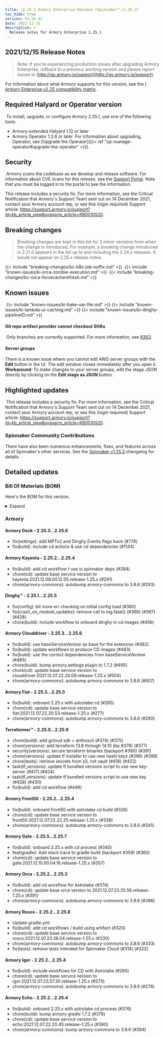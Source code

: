 ```yaml
---
title: v2.25.1 Armory Enterprise Release (Spinnaker™ v1.25.3)
toc_hide: true
version: 02.25.01
date: 2021-12-15
description: >
  Release notes for Armory Enterprise 2.25.1
---
```


## 2021/12/15 Release Notes

> Note: If you're experiencing production issues after upgrading Armory Enterprise, rollback to a previous working version and please report issues to [http://go.armory.io/support](http://go.armory.io/support).

For information about what Armory supports for this version, see the [ [Armory Enterprise v2.25 compatibility matrix](https://v2-25.docs.armory.io/docs/armory-enterprise-matrix/).

## Required Halyard or Operator version
​
To install, upgrade, or configure Armory 2.25.1, use one of the following tools:
- Armory-extended Halyard 1.12 or later
- Armory Operator 1.2.6 or later
​
   For information about upgrading, Operator, see [Upgrade the Operator]({{< ref "op-manage-operator#upgrade-the-operator" >}}).
​
## Security
​
Armory scans the codebase as we develop and release software. For information about CVE scans for this release, see the [Support Portal](https://support.armory.io/support?id=kb_article_view&sysparm_article=KB0010414). Note that you must be logged in to the portal to see the information.

This release includes a security fix. For more information, see the Critical Notification that Armory's Support Team sent out on 14 December 2021, contact your Armory account rep, or see this (login required) Support article: https://support.armory.io/support?id=kb_article_view&sysparm_article=KB0010520.
​
## Breaking changes

>Breaking changes are kept in this list for 3 minor versions from when the change is introduced. For example, a breaking change introduced in 2.21.0 appears in the list up to and including the 2.24.x releases. It would not appear on 2.25.x release notes.


{{< include "breaking-changes/bc-k8s-job-suffix.md" >}}
​
{{< include "known-issues/ki-orca-zombie-execution.md" >}}
​
{{< include "breaking-changes/bc-orca-forcecacherefresh.md" >}}
​
## Known issues
​
{{< include "known-issues/ki-bake-var-file.md" >}}
{{< include "known-issues/ki-lambda-ui-caching.md" >}}
{{< include "known-issues/ki-dinghy-pipelineID.md" >}}
​
​
#### Git repo artifact provider cannot checkout SHAs
​
Only branches are currently supported. For more information, see [6363](https://github.com/spinnaker/spinnaker/issues/6363).
​
#### Server groups
<!-- ENG-5847 -->
There is a known issue where you cannot edit AWS server groups with the **Edit** button in the UI. The edit window closes immediately after you open it.
​
**Workaround**: To make changes to your server groups, edit the stage JSON directly by clicking on the **Edit stage as JSON** button.
​
## Highlighted updates
​
This release includes a security fix. For more information, see the Critical Notification that Armory's Support Team sent out on 14 December 2021, contact your Armory account rep, or see this (login required) Support article: https://support.armory.io/support?id=kb_article_view&sysparm_article=KB0010520.

###  Spinnaker Community Contributions

There have also been numerous enhancements, fixes, and features across all of Spinnaker's other services. See the
[Spinnaker v1.25.3](https://spinnaker.io/changelogs/1.25.3-changelog/) changelog for details.

## Detailed updates

### Bill Of Materials (BOM)

Here's the BOM for this version.
<details><summary>Expand</summary>
<pre class="highlight">
<code>version: 2.25.1
timestamp: "2021-12-15 17:23:28"
services:
    clouddriver:
        commit: a764fa3dd360655e8ebd9b81e2217fce554f434c
        version: 2.25.6
    deck:
        commit: 3be7d16e0ba22113b38a7e8a1862f9769a119d10
        version: 2.25.6
    dinghy:
        commit: 7feba3a7b859b9595758c7c9e09782e651d9f0f8
        version: 2.25.5
    echo:
        commit: d4254bb69d38e8bf9216c045c4380933ff4582e1
        version: 2.25.4
    fiat:
        commit: fe60b6210c6ce00167aa42143a4dffebcf03fb9f
        version: 2.25.5
    front50:
        commit: 3d2302240be46ca85600e488c20059a9990f13d4
        version: 2.25.4
    gate:
        commit: eab05d036bef8c391274baa7fb3d294862fad37e
        version: 2.25.7
    igor:
        commit: 670df68838b5183faa5ab42db3559b20bbfb29c9
        version: 2.25.4
    kayenta:
        commit: f859543dc93fe2438cca2b7907fde957dde9f64c
        version: 2.25.4
    monitoring-daemon:
        version: 2.26.0
    monitoring-third-party:
        version: 2.26.0
    orca:
        commit: 8f84752ec39945409533737c25beb2a853fa22d0
        version: 2.25.3
    rosco:
        commit: 8ef53c816490ac4350813003e098d9ccdff33b0b
        version: 2.25.8
    terraformer:
        commit: 4551e4c1976da52d1f96033f2849d97dc4c9131c
        version: 2.25.9
dependencies:
    redis:
        version: 2:2.8.4-2
artifactSources:
    dockerRegistry: docker.io/armory
</code>
</pre>
</details>

### Armory


#### Armory Deck - 2.25.3...2.25.6

  - fix(settings): add MPTv2 and Dinghy Events flags back (#776)
  - fix(build): include cd actions & use cd dependencies (#1144)

#### Armory Kayenta - 2.25.2...2.25.4

  - fix(build): add cd workflow / use io.spinnaker deps (#284)
  - chore(cd): update base service version to kayenta:2021.12.08.00.12.05.release-1.25.x (#291)
  - chore(armory-commons): autobump armory-commons to 3.8.6 (#293)

#### Dinghy™ - 2.25.1...2.25.5

  - fix(config): bit more err checking on initial config load (#380)
  - fix(crash_on_module_updates): remove call to log.fatal() (#366) (#367) (#428)
  - chore(build): include workflow to onboard dinghy in cd images (#456)

#### Armory Clouddriver - 2.25.3...2.25.6

  - fix(build): use baseServiceVersion as base for the extension (#482)
  - fix(build): update workflows to produce CD images (#483)
  - fix(build): use the correct dependencies from baseServiceVersion (#485)
  - chore(build): bump armory.settings plugin to 1.7.2 (#495)
  - chore(cd): update base service version to clouddriver:2021.12.07.22.20.09.release-1.25.x (#504)
  - chore(armory-commons): autobump armory-commons to 3.8.6 (#507)

#### Armory Fiat - 2.25.3...2.25.5

  - fix(build): onboard 2.25.x with astrolabe cd (#265)
  - chore(cd): update base service version to fiat:2021.12.07.22.20.53.release-1.25.x (#277)
  - chore(armory-commons): autobump armory-commons to 3.8.6 (#280)

#### Terraformer™ - 2.25.0...2.25.9

  - chore(build): add gcloud sdk + anthoscli (#374) (#375)
  - chore(versions): add terraform 13.6 through 14.10 (bp #376) (#377)
  - security(versions): secure terraform binaries (backport #390) (#391)
  - chore(versions): update tf installer to use new hashi keys (#396) (#398)
  - chore(tests): retrieve secrets from s3, not vault (#418) (#422)
  - task(tf_versions): update tf bundled versions script to use new key-server (#417) (#424)
  - task(tf_versions): update tf bundled versions script to use new key (#428) (#430)
  - fix(build): add cd workflow (#446)

#### Armory Front50 - 2.25.2...2.25.4

  - fix(build): onboard front50 with astrolabe cd build (#326)
  - chore(cd): update base service version to front50:2021.12.07.22.22.25.release-1.25.x (#338)
  - chore(armory-commons): autobump armory-commons to 3.8.6 (#341)

#### Armory Gate - 2.25.5...2.25.7

  - fix(build): onboard 2.25.x with cd process (#340)
  - feat(gradle): Add stack trace to gradle build (backport #359) (#360)
  - chore(cd): update base service version to gate:2021.12.15.00.04.16.release-1.25.x (#357)

#### Armory Orca - 2.25.2...2.25.3

  - fix(build): add cd workflow for Astrolabe (#374)
  - chore(cd): update base orca version to 2021.12.07.23.35.56.release-1.25.x (#391)
  - chore(armory-commons): autobump armory-commons to 3.8.6 (#396)

#### Armory Rosco - 2.25.2...2.25.8

  - Update gradle.yml
  - fix(build): add cd workflows / build using artifact (#320)
  - chore(cd): update base service version to rosco:2021.12.07.23.36.04.release-1.25.x (#330)
  - chore(armory-commons): autobump armory-commons to 3.8.6 (#333)
  - fix(tests): remove tests intended for Spinnaker Cloud (#314) (#322)

#### Armory Igor - 2.25.2...2.25.4

  - fix(build): include workflows for CD with Astrolabe (#265)
  - chore(cd): update base service version to igor:2021.12.07.23.57.30.release-1.25.x (#273)
  - chore(armory-commons): autobump armory-commons to 3.8.6 (#276)

#### Armory Echo - 2.25.2...2.25.4

  - fix(build): onboard 2.25.x with astrolabe cd process (#376)
  - chore(build): bump armory gradle 1.7.2 (#378)
  - chore(cd): update base service version to echo:2021.12.07.22.20.45.release-1.25.x (#390)
  - chore(armory-commons): bump armory-commons to 3.8.6 (#394)

